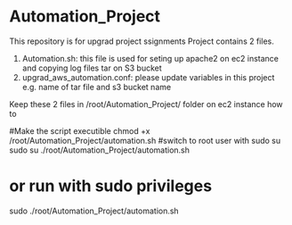 # Automation_Project

This repository is for upgrad project ssignments
Project contains 2 files.
1. Automation.sh: this file is used for seting up apache2 on ec2 instance and copying log files tar on S3 bucket
2. upgrad_aws_automation.conf: please update variables in this project e.g. name of tar file and s3 bucket name

Keep these 2 files in /root/Automation_Project/ folder on ec2 instance
how to 


#Make the script executible
chmod  +x  /root/Automation_Project/automation.sh
#switch to root user with sudo su
sudo  su
./root/Automation_Project/automation.sh

# or run with sudo privileges
sudo ./root/Automation_Project/automation.sh